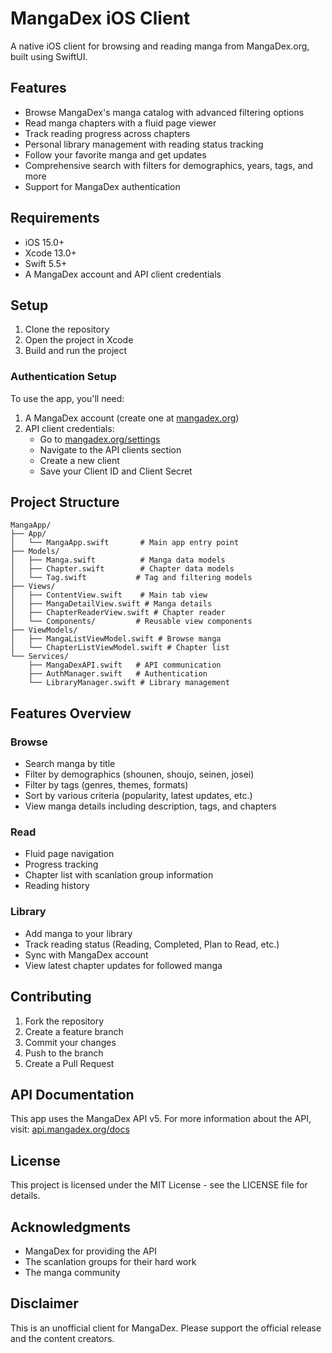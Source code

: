 # MangaDex iOS Client

A native iOS client for browsing and reading manga from MangaDex.org, built using SwiftUI.

## Features

- Browse MangaDex's manga catalog with advanced filtering options
- Read manga chapters with a fluid page viewer
- Track reading progress across chapters
- Personal library management with reading status tracking
- Follow your favorite manga and get updates
- Comprehensive search with filters for demographics, years, tags, and more
- Support for MangaDex authentication

## Requirements

- iOS 15.0+
- Xcode 13.0+
- Swift 5.5+
- A MangaDex account and API client credentials

## Setup

1. Clone the repository
2. Open the project in Xcode
3. Build and run the project

### Authentication Setup

To use the app, you'll need:

1. A MangaDex account (create one at [mangadex.org](https://mangadex.org))
2. API client credentials:
   - Go to [mangadex.org/settings](https://mangadex.org/settings)
   - Navigate to the API clients section
   - Create a new client
   - Save your Client ID and Client Secret

## Project Structure

```
MangaApp/
├── App/
│   └── MangaApp.swift       # Main app entry point
├── Models/
│   ├── Manga.swift          # Manga data models
│   ├── Chapter.swift        # Chapter data models
│   └── Tag.swift           # Tag and filtering models
├── Views/
│   ├── ContentView.swift    # Main tab view
│   ├── MangaDetailView.swift # Manga details
│   ├── ChapterReaderView.swift # Chapter reader
│   └── Components/         # Reusable view components
├── ViewModels/
│   ├── MangaListViewModel.swift # Browse manga
│   └── ChapterListViewModel.swift # Chapter list
└── Services/
    ├── MangaDexAPI.swift   # API communication
    ├── AuthManager.swift   # Authentication
    └── LibraryManager.swift # Library management
```

## Features Overview

### Browse
- Search manga by title
- Filter by demographics (shounen, shoujo, seinen, josei)
- Filter by tags (genres, themes, formats)
- Sort by various criteria (popularity, latest updates, etc.)
- View manga details including description, tags, and chapters

### Read
- Fluid page navigation
- Progress tracking
- Chapter list with scanlation group information
- Reading history

### Library
- Add manga to your library
- Track reading status (Reading, Completed, Plan to Read, etc.)
- Sync with MangaDex account
- View latest chapter updates for followed manga

## Contributing

1. Fork the repository
2. Create a feature branch
3. Commit your changes
4. Push to the branch
5. Create a Pull Request

## API Documentation

This app uses the MangaDex API v5. For more information about the API, visit:
[api.mangadex.org/docs](https://api.mangadex.org/docs)

## License

This project is licensed under the MIT License - see the LICENSE file for details.

## Acknowledgments

- MangaDex for providing the API
- The scanlation groups for their hard work
- The manga community

## Disclaimer

This is an unofficial client for MangaDex. Please support the official release and the content creators.